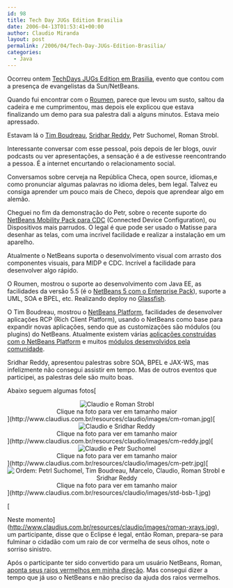 ```yaml
---
id: 98
title: Tech Day JUGs Edition Brasilia
date: 2006-04-13T01:53:41+00:00
author: Claudio Miranda
layout: post
permalink: /2006/04/Tech-Day-JUGs-Edition-Brasilia/
categories:
  - Java
---
```

Ocorreu ontem [TechDays JUGs Edition em Brasilia](http://techdays.soujava.org.br/), evento que contou com a presença de evangelistas da Sun/NetBeans. 

Quando fui encontrar com o [Roumen](http://blogs.sun.com/roumen), parece que levou um susto, saltou da cadeira e me cumprimentou, mas depois ele explicou que estava finalizando um demo para sua palestra dali a alguns minutos. Estava meio apressado.

Estavam lá o [Tim Boudreau](http://weblogs.java.net/blog/timboudreau/), [Sridhar Reddy](http://developers.sun.com/events/techdays/speakers/), Petr Suchomel, Roman Strobl.

Interessante conversar com esse pessoal, pois depois de ler blogs, ouvir podcasts ou ver apresentações, a sensação é a de estivesse reencontrando a pessoa. É a internet encurtando o relacionamento social.

Conversamos sobre cerveja na República Checa, open source, idiomas,e como pronunciar algumas palavras no idioma deles, bem legal. Talvez eu consiga aprender um pouco mais de Checo, depois que aprendear algo em alemão.

Cheguei no fim da demonstração do Petr, sobre o recente suporte do [NetBeans Mobility Pack para CDC](http://www.netbeans.org/kb/50/mobilitycdc.html) (Connected Device Configuration), ou Dispositivos mais parrudos. O legal é que pode ser usado o Matisse para desenhar as telas, com uma incrivel facilidade e realizar a instalação em um aparelho.
  
Atualmente o NetBeans suporta o desenvolvimento visual com arrasto dos componentes visuais, para MIDP e CDC. Incrível a facilidade para desenvolver algo rápido.

O Roumen, mostrou o suporte ao desenvolvimento com Java EE, as facilidades da versão 5.5 (é o [NetBeans 5 com o Enterprise Pack](http://www.netbeans.org/community/releases/55/)), suporte a UML, SOA e BPEL, etc. Realizando deploy no [Glassfish](https://glassfish.dev.java.net/).

O Tim Boudreau, mostrou o [NetBeans Platform](http://platform.netbeans.org/), facilidades de desenvolver aplicações RCP (Rich Client Platform), usando o NetBeans como base para expandir novas aplicações, sendo que as customizações são módulos (ou plugins) do NetBeans. Atualmente existem várias [aplicações construídas com o NetBeans Platform](http://www.netbeans.org/products/platform/screenshots.html) e muitos [módulos desenvolvidos pela comunidade](http://www.nbextras.org/).

Sridhar Reddy, apresentou palestras sobre SOA, BPEL e JAX-WS, mas infelizmente não consegui assistir em tempo. Mas de outros eventos que participei, as palestras dele são muito boas.

Abaixo seguem algumas fotos[
  


<center>
  <img src="http://www.claudius.com.br/resources/claudio/images/cm-roman-sm.jpg" alt="Claudio e Roman Strobl" /><br /> Clique na foto para ver em tamanho maior
</center>](http://www.claudius.com.br/resources/claudio/images/cm-roman.jpg)[
  


<center>
  <img src="http://www.claudius.com.br/resources/claudio/images/cm-reddy-sm.jpg" alt="Claudio e Sridhar Reddy" /><br /> Clique na foto para ver em tamanho maior
</center>](http://www.claudius.com.br/resources/claudio/images/cm-reddy.jpg)[
  


<center>
  <img src="http://www.claudius.com.br/resources/claudio/images/cm-petr-sm.jpg" alt="Claudio e Petr Suchomel" /><br /> Clique na foto para ver em tamanho maior
</center>](http://www.claudius.com.br/resources/claudio/images/cm-petr.jpg)[
  


<center>
  <img src="http://www.claudius.com.br/resources/claudio/images/std-bsb-1-sm.jpg" alt="Ordem: Petrl Suchomel, Tim Boudreau, Marcelo, Claudio, Roman Strobl e Sridhar Reddy" /><br /> Clique na foto para ver em tamanho maior
</center>](http://www.claudius.com.br/resources/claudio/images/std-bsb-1.jpg)

[
  
Neste momento](http://www.claudius.com.br/resources/claudio/images/roman-xrays.jpg), um participante, disse que o Eclipse é legal, então Roman, prepara-se para fulminar o cidadão com um raio de cor vermelha de seus olhos, note o sorriso sinistro.

Após o participante ter sido convertido para um usuário NetBeans, Roman, [aponta seus raios vermelhos em minha direção](http://www.claudius.com.br/resources/claudio/images/roman-xrays-2.jpg). Mas consegui dizer a tempo que já uso o NetBeans e não preciso da ajuda dos raios vermelhos.